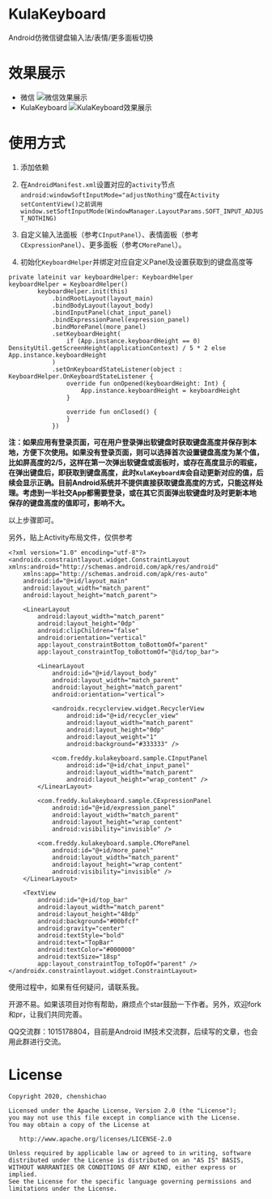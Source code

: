 # KulaKeyboard
Android仿微信键盘输入法/表情/更多面板切换

# 效果展示

+ 微信
![微信效果展示](https://freddy-markdown.oss-cn-shenzhen.aliyuncs.com/img/1592060295634.gif)
+ KulaKeyboard
![KulaKeyboard效果展示](https://freddy-markdown.oss-cn-shenzhen.aliyuncs.com/img/1593331059700.gif)


# 使用方式

1. 添加依赖

2. 在`AndroidManifest.xml`设置对应的`activity`节点`android:windowSoftInputMode="adjustNothing"`或在`Activity setContentView()之前调用window.setSoftInputMode(WindowManager.LayoutParams.SOFT_INPUT_ADJUST_NOTHING)`

3. 自定义输入法面板（参考`CInputPanel`）、表情面板（参考`CExpressionPanel`）、更多面板（参考`CMorePanel`）。

4. 初始化`KeyboardHelper`并绑定对应自定义Panel及设置获取到的键盘高度等
```
private lateinit var keyboardHelper: KeyboardHelper
keyboardHelper = KeyboardHelper()
        keyboardHelper.init(this)
            .bindRootLayout(layout_main)
            .bindBodyLayout(layout_body)
            .bindInputPanel(chat_input_panel)
            .bindExpressionPanel(expression_panel)
            .bindMorePanel(more_panel)
            .setKeyboardHeight(
                if (App.instance.keyboardHeight == 0) DensityUtil.getScreenHeight(applicationContext) / 5 * 2 else App.instance.keyboardHeight
            )
            .setOnKeyboardStateListener(object : KeyboardHelper.OnKeyboardStateListener {
                override fun onOpened(keyboardHeight: Int) {
                    App.instance.keyboardHeight = keyboardHeight
                }

                override fun onClosed() {
                }
            })
```
**注：如果应用有登录页面，可在用户登录弹出软键盘时获取键盘高度并保存到本地，方便下次使用。如果没有登录页面，则可以选择首次设置键盘高度为某个值，比如屏高度的2/5，这样在第一次弹出软键盘或面板时，或存在高度显示的瑕疵，在弹出键盘后，即获取到键盘高度，此时`KulaKeyboard库`会自动更新对应的值，后续会显示正确。目前Android系统并不提供直接获取键盘高度的方式，只能这样处理。考虑到一半社交App都需要登录，或在其它页面弹出软键盘时及时更新本地保存的键盘高度的值即可，影响不大。**

以上步骤即可。

另外，贴上Activity布局文件，仅供参考
```
<?xml version="1.0" encoding="utf-8"?>
<androidx.constraintlayout.widget.ConstraintLayout xmlns:android="http://schemas.android.com/apk/res/android"
    xmlns:app="http://schemas.android.com/apk/res-auto"
    android:id="@+id/layout_main"
    android:layout_width="match_parent"
    android:layout_height="match_parent">

    <LinearLayout
        android:layout_width="match_parent"
        android:layout_height="0dp"
        android:clipChildren="false"
        android:orientation="vertical"
        app:layout_constraintBottom_toBottomOf="parent"
        app:layout_constraintTop_toBottomOf="@id/top_bar">

        <LinearLayout
            android:id="@+id/layout_body"
            android:layout_width="match_parent"
            android:layout_height="match_parent"
            android:orientation="vertical">

            <androidx.recyclerview.widget.RecyclerView
                android:id="@+id/recycler_view"
                android:layout_width="match_parent"
                android:layout_height="0dp"
                android:layout_weight="1"
                android:background="#333333" />

            <com.freddy.kulakeyboard.sample.CInputPanel
                android:id="@+id/chat_input_panel"
                android:layout_width="match_parent"
                android:layout_height="wrap_content" />
        </LinearLayout>

        <com.freddy.kulakeyboard.sample.CExpressionPanel
            android:id="@+id/expression_panel"
            android:layout_width="match_parent"
            android:layout_height="wrap_content"
            android:visibility="invisible" />

        <com.freddy.kulakeyboard.sample.CMorePanel
            android:id="@+id/more_panel"
            android:layout_width="match_parent"
            android:layout_height="wrap_content"
            android:visibility="invisible" />
    </LinearLayout>

    <TextView
        android:id="@+id/top_bar"
        android:layout_width="match_parent"
        android:layout_height="48dp"
        android:background="#00bfcf"
        android:gravity="center"
        android:textStyle="bold"
        android:text="TopBar"
        android:textColor="#000000"
        android:textSize="18sp"
        app:layout_constraintTop_toTopOf="parent" />
</androidx.constraintlayout.widget.ConstraintLayout>
```

使用过程中，如果有任何疑问，请联系我。

开源不易。如果该项目对你有帮助，麻烦点个star鼓励一下作者。另外，欢迎fork和pr，让我们共同完善。

QQ交流群：1015178804，目前是Android IM技术交流群，后续写的文章，也会用此群进行交流。

# License


    Copyright 2020, chenshichao

    Licensed under the Apache License, Version 2.0 (the "License");
    you may not use this file except in compliance with the License.
    You may obtain a copy of the License at

       http://www.apache.org/licenses/LICENSE-2.0

    Unless required by applicable law or agreed to in writing, software
    distributed under the License is distributed on an "AS IS" BASIS,
    WITHOUT WARRANTIES OR CONDITIONS OF ANY KIND, either express or implied.
    See the License for the specific language governing permissions and
    limitations under the License.
